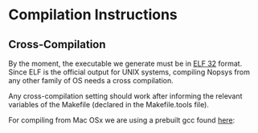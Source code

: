 # Compilation Instructions

## Cross-Compilation
By the moment, the executable we generate must be in [ELF 32](http://web.archive.org/web/20070225114551/http://pdos.csail.mit.edu/6.828/2005/readings/elf.pdf) format.  
Since ELF is the official output for UNIX systems, compiling Nopsys from any other family of OS needs a cross compilation.

Any cross-compilation setting should work after informing the relevant variables of the Makefile (declared in the Makefile.tools file).

For compiling from Mac OSx we are using a prebuilt gcc found [here](http://crossgcc.rts-software.org/doku.php?id=compiling_for_linux): 
